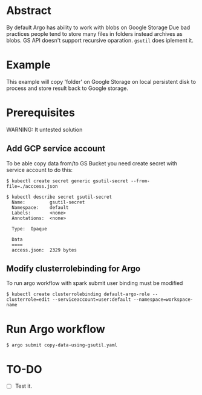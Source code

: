 # Abstract 

By default Argo has ability to work with blobs on Google Storage 
Due bad practices people tend to store many files in folders instead archives as blobs.
 GS API doesn't support recursive oparation. `gsutil` does iplement it.

# Example 

This example will copy 'folder' on Google Storage on local persistent disk to process and store result back to Google storage.  

# Prerequisites

WARNING: It untested solution

## Add GCP service account 

To be able copy data from/to GS Bucket you need create secret with service account to do this: 

    $ kubectl create secret generic gsutil-secret --from-file=./acccess.json

    $ kubectl describe secret gsutil-secret
      Name:         gsutil-secret
      Namespace:    default
      Labels:       <none>
      Annotations:  <none>
      
      Type:  Opaque
      
      Data
      ====
      access.json:  2329 bytes 

## Modify clusterrolebinding for Argo

To run argo workflow with spark submit user binding must be modified 

    $ kubectl create clusterrolebinding default-argo-role --clusterrole=edit --serviceaccount=user:default --namespace=workspace-name

# Run Argo workflow

    $ argo submit copy-data-using-gsutil.yaml

# TO-DO

- [ ] Test it.  